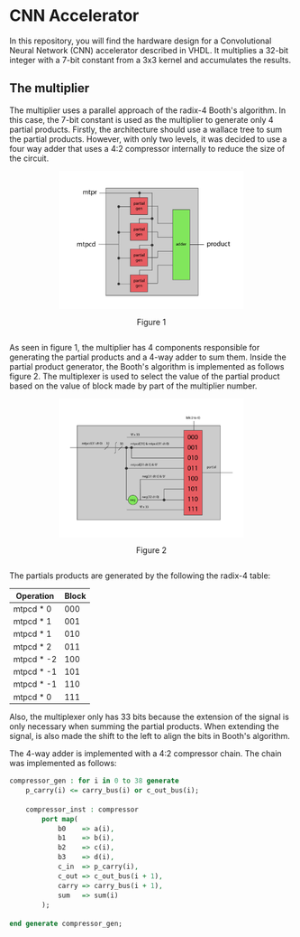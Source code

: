 # CNN Accelerator

In this repository, you will find the hardware design for a Convolutional Neural Network (CNN) accelerator described in VHDL. It multiplies a 32-bit integer with a 7-bit constant from a 3x3 kernel and accumulates the results.

## The multiplier

The multiplier uses a parallel approach of the radix-4 Booth's algorithm. In this case, the 7-bit constant is used as the multiplier to generate only 4 partial products. Firstly, the architecture should use a wallace tree to sum the partial products. However, with only two levels, it was decided to use a four way adder that uses a 4:2 compressor internally to reduce the size of the circuit.

<div style="display: flex; justify-content: center; align-items: center; flex-direction: column;">
    <img src="doc/multiplier.jpg" alt="Figure 1" width="65%"/>
    <p>Figure 1</p>
</div>

As seen in figure 1, the multiplier has 4 components responsible for generating the partial products and a 4-way adder to sum them. Inside the partial product generator, the Booth's algorithm is implemented as follows figure 2. The multiplexer is used to select the value of the partial product based on the value of block made by part of the multiplier number.

<div style="display: flex; justify-content: center; align-items: center; flex-direction: column;">
    <img src="doc/partial_gen.jpg" alt="Figure 2" width="65%"/>
    <p>Figure 2</p>
</div>

The partials products are generated by the following the radix-4 table:

| Operation  | Block |
|------------|-------|
| mtpcd * 0  | 000   |
| mtpcd * 1  | 001   |
| mtpcd * 1  | 010   |
| mtpcd * 2  | 011   |
| mtpcd * -2 | 100   |
| mtpcd * -1 | 101   |
| mtpcd * -1 | 110   |
| mtpcd * 0  | 111   |

Also, the multiplexer only has 33 bits because the extension of the signal is only necessary when summing the partial products. When extending the signal, is also made the shift to the left to align the bits in Booth's algorithm.

The 4-way adder is implemented with a 4:2 compressor chain. The chain was implemented as follows:

```vhdl
compressor_gen : for i in 0 to 38 generate
    p_carry(i) <= carry_bus(i) or c_out_bus(i);

    compressor_inst : compressor
        port map(
            b0    => a(i),
            b1    => b(i),
            b2    => c(i),
            b3    => d(i),
            c_in  => p_carry(i),
            c_out => c_out_bus(i + 1),
            carry => carry_bus(i + 1),
            sum   => sum(i)
        );

end generate compressor_gen;
```
